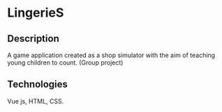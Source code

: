 # LingerieS

## Description

A game application created as a shop simulator with the aim of teaching young children to count. (Group project)

## Technologies

Vue js, HTML, CSS.
